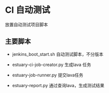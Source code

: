 # CI 自动测试

放置自动测试项目脚本

## 主要脚本

+ jenkins_boot_start.sh 自动测试脚本，不分版本

+ estuary-ci-job-creator.py 生成lava 任务

+ estuary-job-runner.py 提交lava任务

+ estuary-report.py 通过查询lava，生成测试结果
